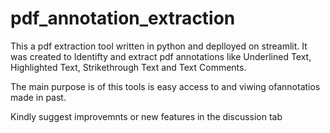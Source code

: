 # pdf_annotation_extraction

This a pdf extraction tool written in python and deplloyed on streamlit. 
It was created to Identifty and extract pdf annotations like Underlined Text, Highlighted Text, Strikethrough Text and Text Comments.

The main purpose is of this tools is easy access to and viwing ofannotatios made in past.




Kindly suggest improvemnts or new features in the discussion tab